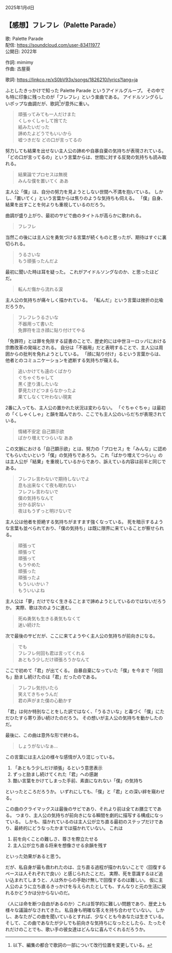 2025年1月d日

## 【感想】フレフレ（Palette Parade）

歌: Palette Parade  
配信: https://soundcloud.com/user-83411977  
公開日: 2022年

作詞: mimimy  
作曲: 古屋葵

歌詞: https://linkco.re/xS0bV93x/songs/1826210/lyrics?lang=ja  

ふとしたきっかけで知った Palette Parade というアイドルグループ。
その中でも特に印象に残ったのが「フレフレ」という楽曲である。
アイドルソングらしいポップな曲調だが、歌詞[^1]が意外に重い。
[^1]: 以下、編集の都合で歌詞の一部について改行位置を変更している。

> 頑張ってみても一人だけまた  
> くしゃくしゃして捨てた  
> 紙みたいだった  
> 諦めたよどうでもいいから  
> 嘘つきだな どの口が言ってるの

努力しても結果を出せない主人公の諦めや自暴自棄の気持ちが表現されている。
「どの口が言ってるの」という言葉からは、世間に対する反発の気持ちも読み取れる。

> 結果論でプロセスは無視  
> みんな僕を置いてく ああ

主人公「僕」は、自分の努力を見ようとしない世間へ不満を抱いている。
しかし、「置いてく」という言葉からは焦りのような気持ちも伺える。
「僕」自身、結果を出すことを何よりも重視しているのだろう。

曲調が盛り上がり、最初のサビで曲のタイトルが高らかに歌われる。

> フレフレ

当然この後には主人公を勇気づける言葉が続くものと思ったが、期待はすぐに裏切られる。

> うるさいな  
> もう頑張ったんだよ

最初に聞いた時は耳を疑った。
これがアイドルソングなのか、と思ったほどだ。

> 転んだ傷から流れる涙

主人公の気持ちが痛々しく描かれている。
「転んだ」という言葉は挫折の比喩だろうか。

> フレフレうるさいな  
> 不器用って書いた  
> 免罪符を泣き顔に貼り付けてやる

「免罪符」とは罪を免除する証書のことで、歴史的には中世ヨーロッパにおける宗教改革の発端とされる。
自分は「不器用」だと表明することで、主人公は周囲からの批判を免れようとしている。
「顔に貼り付け」るという言葉からは、他者とのコミュニケーションを遮断する気持ちが窺える。

> 追いかけても遠のくばかり  
> ぐちゃぐちゃして  
> 黒く塗り潰したいな  
> 夢見たけどつまらなかったよ  
> 果てしなくて叶わない現実

2番に入っても、主人公の置かれた状況は変わらない。
「ぐちゃぐちゃ」は最初の「くしゃくしゃ」と韻を踏んでおり、ここでも主人公のいらだちが表現されている。

> 情緒不安定 自己顕示欲  
> ばかり増えてつらいな ああ  

この文脈における「自己顕示欲」とは、努力の「プロセス」を「みんな」に認めてもらいたいという「僕」の気持ちであろう。
これ「ばかり増えてつらい」のは主人公が「結果」を重視しているからであり、訴えている内容は前半と同じである。

> フレフレ言わないで期待しないでよ  
> 息も出来なくて夜も眠れない  
> フレフレ言わないで  
> 僕の気持ちなんて  
> 分かる訳ない  
> 夜はもうずっと明けないで

主人公は他者を拒絶する気持ちがますます強くなっている。
死を暗示するような言葉も並べられており、「僕の気持ち」は既に限界に来ていることが察せられる。

> 頑張って  
> 頑張って  
> 頑張って  
> もうやめた  
> 頑張った  
> 頑張ったよ  
> もういいかい？  
> もういいよね  

主人公は「夢」だけでなく生きることまで諦めようとしているのではないだろうか。
実際、歌は次のように進む。

> 死ぬ勇気も生きる勇気もなくて  
> 迷い続けた

次で最後のサビだが、ここに来てようやく主人公の気持ちが前向きになる。

> でも  
> フレフレ何回も君は言ってくれる  
> あともう少しだけ頑張ろうかなんて

ここで初めて「君」が出てくる。
自暴自棄になっていた「僕」を今まで「何回も」励まし続けたのは「君」だったのである。

> フレフレ気付いたら  
> 笑えてきちゃうんだ  
> 君の声がまた僕の心動かす

「君」は何か特別なことをした訳ではなく、「うるさいな」と毒づく「僕」にただひたすら寄り添い続けたのだろう。
その想いが主人公の気持ちを動かしたのだ。

最後に、この曲は意外な形で終わる。

> しょうがないなぁ…

この言葉には主人公の様々な感情が入り混じっている。

1. 「あともう少しだけ頑張」るという意思表示
2. ずっと励まし続けてくれた「君」への感謝
3. 酷い言葉をかけてしまった手前、素直になれない「僕」の気持ち

といったところだろうか。
いずれにしても、「僕」と「君」との深い絆を窺わせる。

この曲のクライマックスは最後のサビであり、それより前は全てお膳立てである。
つまり、主人公の気持ちが前向きになる瞬間を劇的に描写する構成になっている。
しかも、描かれているのは主人公が立ち直る最初のステップだけであり、最終的にどうなったかまでは描かれていない。
これは

1. 前を向くことの難しさ、尊さを際立たせる
2. 主人公が立ち直る将来を想像させる余韻を残す

といった効果があると思う。

だが、私自身が最も救われたのは、立ち直る過程が描かれないことで〈回復するペースは人それぞれで良い〉と感じられたことだ。
実際、死を意識するほど追い込まれてしまうと、人は外からの手助け無しで回復するのは難しい。
仮に主人公のように立ち直るきっかけを与えられたとしても、すんなりと元の生活に戻れるかどうかは分からないのだ。

〈人には命を断つ自由があるのか〉これは哲学的に難しい問題であり、歴史上も様々な議論がなされてきた。
私自身も明確な答えを持ち合わせていない。
しかし、あなたがこの曲を聞いているとすれば、少なくとも今あなたは生きている。
そして、この曲であなたが少しでも前向きな気持ちになったとしたら、たったそれだけのことでも、歌い手の彼女達はどんなに喜んでくれるだろうか。
